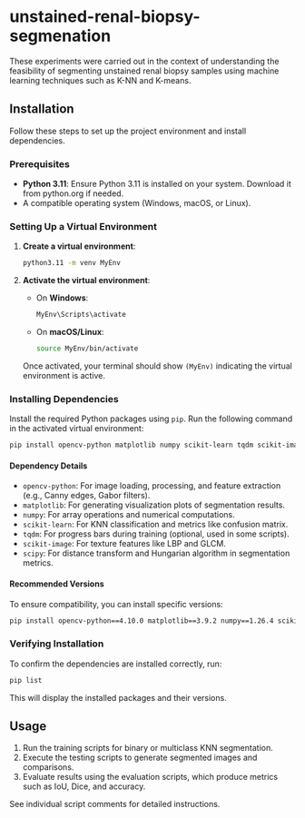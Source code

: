 # unstained-renal-biopsy-segmenation

These experiments were carried out in the context of understanding the feasibility of segmenting unstained renal biopsy samples using machine learning techniques such as K-NN and K-means.


## Installation

Follow these steps to set up the project environment and install dependencies.

### Prerequisites

- **Python 3.11**: Ensure Python 3.11 is installed on your system. Download it from python.org if needed.
- A compatible operating system (Windows, macOS, or Linux).

### Setting Up a Virtual Environment

1. **Create a virtual environment**:

   ```bash
   python3.11 -m venv MyEnv
   ```

2. **Activate the virtual environment**:

   - On **Windows**:

     ```bash
     MyEnv\Scripts\activate
     ```

   - On **macOS/Linux**:

     ```bash
     source MyEnv/bin/activate
     ```

   Once activated, your terminal should show `(MyEnv)` indicating the virtual environment is active.

### Installing Dependencies

Install the required Python packages using `pip`. Run the following command in the activated virtual environment:

```bash
pip install opencv-python matplotlib numpy scikit-learn tqdm scikit-image scipy
```

#### Dependency Details

- `opencv-python`: For image loading, processing, and feature extraction (e.g., Canny edges, Gabor filters).
- `matplotlib`: For generating visualization plots of segmentation results.
- `numpy`: For array operations and numerical computations.
- `scikit-learn`: For KNN classification and metrics like confusion matrix.
- `tqdm`: For progress bars during training (optional, used in some scripts).
- `scikit-image`: For texture features like LBP and GLCM.
- `scipy`: For distance transform and Hungarian algorithm in segmentation metrics.

#### Recommended Versions

To ensure compatibility, you can install specific versions:

```bash
pip install opencv-python==4.10.0 matplotlib==3.9.2 numpy==1.26.4 scikit-learn==1.5.1 tqdm==4.66.5 scikit-image==0.24.0 scipy==1.14.1
```

### Verifying Installation

To confirm the dependencies are installed correctly, run:

```bash
pip list
```

This will display the installed packages and their versions.

## Usage

1. Run the training scripts for binary or multiclass KNN segmentation.
2. Execute the testing scripts to generate segmented images and comparisons.
3. Evaluate results using the evaluation scripts, which produce metrics such as IoU, Dice, and accuracy.

See individual script comments for detailed instructions.



